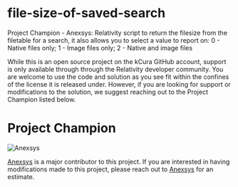 # file-size-of-saved-search
Project Champion - Anexsys: Relativity script to return the filesize from the filetable for a search, it also allows you to select a value to report on: 0 - Native files only; 1 - Image files only; 2 - Native and image files

While this is an open source project on the kCura GitHub account, support is only available through through the Relativity developer community. You are welcome to use the code and solution as you see fit within the confines of the license it is released under. However, if you are looking for support or modifications to the solution, we suggest reaching out to the Project Champion listed below.

# Project Champion 
![Anexsys](http://anexsys.com/wp-content/uploads/2017/01/Anexsys-Green-small.png "Anexsys")

[Anexsys](http://anexsys.com/) is a major contributor to this project.  If you are interested in having modifications made to this project, please reach out to [Anexsys](http://anexsys.com/) for an estimate. 

